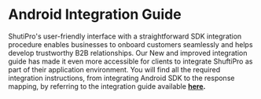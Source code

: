 # Android Integration Guide

ShutiPro's user-friendly interface with a straightforward SDK integration procedure enables businesses to onboard customers seamlessly and helps develop trustworthy B2B relationships. Our New and improved integration guide has made it even more accessible for clients to integrate ShuftiPro as part of their application environment. You will find all the required integration instructions, from integrating Android SDK to the response mapping, by referring to the integration guide available **[here](https://developers.shuftipro.com/mobile/platforms/android-sdk).**
